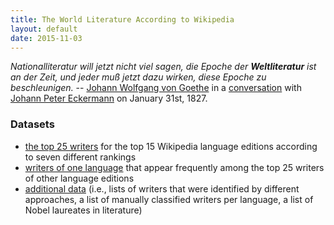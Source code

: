 ```yaml
---
title: The World Literature According to Wikipedia
layout: default
date: 2015-11-03
---
```



*Nationalliteratur will jetzt nicht viel sagen, die Epoche der
**Weltliteratur** ist an der Zeit, und jeder muß jetzt dazu wirken,
diese Epoche zu beschleunigen.* --  [Johann Wolfgang von Goethe](https://en.wikipedia.org/wiki/Johann_Wolfgang_von_Goethe)
in a [conversation](http://gutenberg.spiegel.de/buch/-1912/80) with
[Johann Peter Eckermann](https://en.wikipedia.org/wiki/Johann_Peter_Eckermann)
on January 31st, 1827.



### Datasets

- [the top 25 writers](ranking.html) for the top 15 Wikipedia language
  editions according to seven different rankings
- [writers of one language](ranking_native.html) that appear
  frequently among the top 25 writers of other language editions
- [additional data](https://github.com/weltliteratur/worldliterature-wikipedia/tree/master/data)
  (i.e., lists of writers that were identified by different approaches, a list of manually classified writers per language, a list of Nobel laureates in literature)
